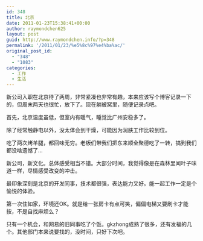 ```yaml
---
id: 348
title: 北京
date: 2011-01-23T15:38:41+00:00
author: raymondchen625
layout: post
guid: http://www.raymondchen.info/?p=348
permalink: '/2011/01/23/%e5%8c%97%e4%ba%ac/'
original_post_id:
  - "348"
  - "1083"
categories:
  - 工作
  - 生活
---
```

新公司入职在北京待了两周，非常紧凑也非常有趣，本来应该写个博客记录一下的，但周末两天也很忙，放下了。现在躺被窝里，随便记录点吧。

首先，北京温度虽低，但室内有暖气，睡觉比广州安稳多了。

除了经常触静电以外，没太体会到干燥，可能因为润肤工作比较到位。

吃了两次烤羊腿，都回味无穷。老板们带我们把东来顺全聚德吃了一转，搞到我们都没啥遗憾了…

新公司，新文化。总体感受相当不错。大部分时间，我觉得像是在森林里闻叶子味道一样，尽情感受改变的冲击。

最印象深刻是北京的开发同事，技术都很强，表达能力又好。能一起工作一定是个愉悦的体验。

第一次住如家，环境还OK。就是给一张房卡有点可笑，偏偏电梯又要刷卡才能按，不是自找麻烦么？

只有一个机会，和网易的旧同事吃了个饭。gkzhong成熟了很多，还有发福的几个。其他部门本来说要找的，没时间，只好下次吧。